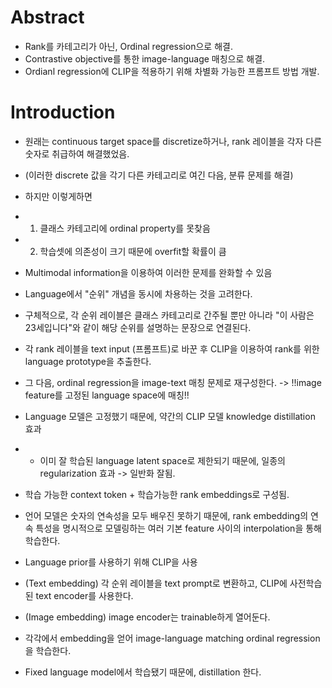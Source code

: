 # Abstract
- Rank를 카테고리가 아닌, Ordinal regression으로 해결.
- Contrastive objective를 통한 image-language 매칭으로 해결.
- Ordianl regression에 CLIP을 적용하기 위해 차별화 가능한 프롬프트 방법 개발.

# Introduction
- 원래는 continuous target space를 discretize하거나, rank 레이블을 각자 다른 숫자로 취급하여 해결했었음.
- (이러한 discrete 값을 각기 다른 카테고리로 여긴 다음, 분류 문제를 해결)
- 하지만 이렇게하면
- 1. 클래스 카테고리에 ordinal property를 못찾음
- 2. 학습셋에 의존성이 크기 때문에 overfit할 확률이 큼
- Multimodal information을 이용하여 이러한 문제를 완화할 수 있음

- Language에서 "순위" 개념을 동시에 차용하는 것을 고려한다.
- 구체적으로, 각 순위 레이블은 클래스 카테고리로 간주될 뿐만 아니라 "이 사람은 23세입니다"와 같이 해당 순위를 설명하는 문장으로 연결된다.
- 각 rank 레이블을 text input (프롬프트)로 바꾼 후 CLIP을 이용하여 rank를 위한 language prototype을 추출한다.
- 그 다음, ordinal regression을 image-text 매칭 문제로 재구성한다. -> !!image feature를 고정된 language space에 매칭!!
- Language 모델은 고정했기 때문에, 약간의 CLIP 모델 knowledge distillation 효과
- + 이미 잘 학습된 language latent space로 제한되기 때문에, 일종의 regularization 효과 -> 일반화 잘됨.
 
- 학습 가능한 context token + 학습가능한 rank embeddings로 구성됨.
- 언어 모델은 숫자의 연속성을 모두 배우진 못하기 때문에, rank embedding의 연속 특성을 명시적으로 모델링하는 여러 기본 feature 사이의 interpolation을 통해 학습한다.
  
- Language prior를 사용하기 위해 CLIP을 사용
- (Text embedding) 각 순위 레이블을 text prompt로 변환하고, CLIP에 사전학습된 text encoder를 사용한다.
- (Image embedding) image encoder는 trainable하게 열어둔다.
- 각각에서 embedding을 얻어 image-language matching ordinal regression을 학습한다.
- Fixed language model에서 학습됐기 때문에, distillation 한다.
